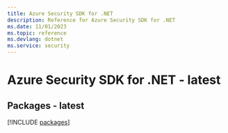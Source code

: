```yaml
---
title: Azure Security SDK for .NET
description: Reference for Azure Security SDK for .NET
ms.date: 11/01/2023
ms.topic: reference
ms.devlang: dotnet
ms.service: security
---
```

# Azure Security SDK for .NET - latest
## Packages - latest
[!INCLUDE [packages](security-index.md)]